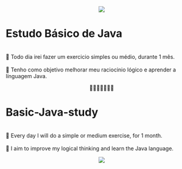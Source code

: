 <div align="center">
<img align="center" src="https://camo.githubusercontent.com/5dc6ee33381917e41fc9c4951799268998f11a9b864399bf79a0842e4f9b194d/68747470733a2f2f692e696d6775722e636f6d2f315a76566b44632e676966"/></a>
 </div>

# Estudo Básico de Java
<br>👾 Todo dia irei fazer um exercicio simples ou médio, durante 1 mês. </br>
<br>🧠 Tenho como objetivo melhorar meu raciocinio lógico e aprender a línguagem Java. </br>

<div align="center">
🍄🆙🍄🆙🍄🆙🍄
</div>

# Basic-Java-study

<br>👾 Every day I will do a simple or medium exercise, for 1 month. </br>
<br>🧠 I aim to improve my logical thinking and learn the Java language. </br>

 <div align="center">
<img align="center" src="https://i.pinimg.com/originals/f0/f0/d9/f0f0d932d6e39c7af5aa305cbd8da735.gif"/></a>
 </div>
